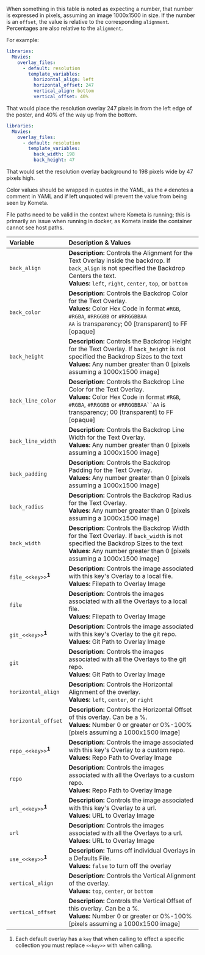 When something in this table is noted as expecting a number, that number is expressed in pixels, assuming an image 1000x1500 in size.
If the number is an `offset`, the value is relative to the corresponding `alignment`. Percentages are also relative to the `alignment`.

For example:
```yaml
libraries:
  Movies:
    overlay_files:
      - default: resolution
        template_variables:
          horizontal_align: left
          horizontal_offset: 247
          vertical_align: bottom
          vertical_offset: 40%
```
That would place the resolution overlay 247 pixels in from the left edge of the poster, and 40% of the way up from the bottom.

```yaml
libraries:
  Movies:
    overlay_files:
      - default: resolution
        template_variables:
          back_width: 198
          back_height: 47
```
That would set the resolution overlay background to 198 pixels wide by 47 pixels high.

Color values should be wrapped in quotes in the YAML, as the `#` denotes a comment in YAML and if left unquoted will prevent the value from being seen by Kometa.

File paths need to be valid in the context where Kometa is running; this is primarily an issue when running in docker, as Kometa inside the container cannot see host paths.

| Variable                   | Description & Values                                                                                                                                                                                              |
|:---------------------------|:------------------------------------------------------------------------------------------------------------------------------------------------------------------------------------------------------------------|
| `back_align`               | **Description:** Controls the Alignment for the Text Overlay inside the backdrop. If `back_align` is not specified the Backdrop Centers the text.<br>**Values:** `left`, `right`, `center`, `top`, or `bottom`    |
| `back_color`               | **Description:** Controls the Backdrop Color for the Text Overlay.<br>**Values:** Color Hex Code in format `#RGB`, `#RGBA`, `#RRGGBB` or `#RRGGBBAA`<br>`AA` is transparency; 00 [transparent] to FF [opaque]     |
| `back_height`              | **Description:** Controls the Backdrop Height for the Text Overlay. If `back_height` is not specified the Backdrop Sizes to the text<br>**Values:** Any number greater than 0 [pixels assuming a 1000x1500 image] |
| `back_line_color`          | **Description:** Controls the Backdrop Line Color for the Text Overlay.<br>**Values:** Color Hex Code in format `#RGB`, `#RGBA`, `#RRGGBB` or ` #RRGGBBAA``AA ` is transparency; 00 [transparent] to FF [opaque]  |
| `back_line_width`          | **Description:** Controls the Backdrop Line Width for the Text Overlay.<br>**Values:** Any number greater than 0 [pixels assuming a 1000x1500 image]                                                              |
| `back_padding`             | **Description:** Controls the Backdrop Padding for the Text Overlay.<br>**Values:** Any number greater than 0 [pixels assuming a 1000x1500 image]                                                                 |
| `back_radius`              | **Description:** Controls the Backdrop Radius for the Text Overlay.<br>**Values:** Any number greater than 0 [pixels assuming a 1000x1500 image]                                                                  |
| `back_width`               | **Description:** Controls the Backdrop Width for the Text Overlay. If `back_width` is not specified the Backdrop Sizes to the text<br>**Values:** Any number greater than 0 [pixels assuming a 1000x1500 image]   |
| `file_<<key>>`<sup>**1**</sup> | **Description:** Controls the image associated with this key's Overlay to a local file.<br>**Values:** Filepath to Overlay Image                                                                                  |
| `file`                     | **Description:** Controls the images associated with all the Overlays to a local file.<br>**Values:** Filepath to Overlay Image                                                                                   |
| `git_<<key>>`<sup>**1**</sup>  | **Description:** Controls the image associated with this key's Overlay to the git repo.<br>**Values:** Git Path to Overlay Image                                                                                  |
| `git`                      | **Description:** Controls the images associated with all the Overlays to the git repo.<br>**Values:** Git Path to Overlay Image                                                                                   |
| `horizontal_align`         | **Description:** Controls the Horizontal Alignment of the overlay.<br>**Values:** `left`, `center`, or `right`                                                                                                    |
| `horizontal_offset`        | **Description:** Controls the Horizontal Offset of this overlay. Can be a %.<br>**Values:** Number 0 or greater or 0%-100% [pixels assuming a 1000x1500 image]                                                    |
| `repo_<<key>>`<sup>**1**</sup> | **Description:** Controls the image associated with this key's Overlay to a custom repo.<br>**Values:** Repo Path to Overlay Image                                                                                |
| `repo`                     | **Description:** Controls the images associated with all the Overlays to a custom repo.<br>**Values:** Repo Path to Overlay Image                                                                                 |
| `url_<<key>>`<sup>**1**</sup>  | **Description:** Controls the image associated with this key's Overlay to a url.<br>**Values:** URL to Overlay Image                                                                                              |
| `url`                      | **Description:** Controls the images associated with all the Overlays to a url.<br>**Values:** URL to Overlay Image                                                                                               |
| `use_<<key>>`<sup>**1**</sup>  | **Description:** Turns off individual Overlays in a Defaults File.<br>**Values:** `false` to turn off the overlay                                                                                                 |
| `vertical_align`           | **Description:** Controls the Vertical Alignment of the overlay.<br>**Values:** `top`, `center`, or `bottom`                                                                                                      |
| `vertical_offset`          | **Description:** Controls the Vertical Offset of this overlay. Can be a %.<br>**Values:** Number 0 or greater or 0%-100% [pixels assuming a 1000x1500 image]                                                      |

1. Each default overlay has a `key` that when calling to effect a specific collection you must replace `<<key>>` with when calling.
